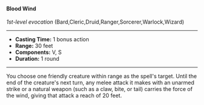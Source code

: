 #### Blood Wind
*1st-level evocation* (Bard,Cleric,Druid,Ranger,Sorcerer,Warlock,Wizard)
___
- **Casting Time:** 1 bonus action
- **Range:** 30 feet
- **Components:** V, S
- **Duration:** 1 round
---
You choose one friendly creature within range as
the spell's target. Until the end of the creature's
next turn, any melee attack it makes with an
unarmed strike or a natural
weapon (such as a claw, bite,
or tail) carries the force of
the wind, giving that attack
a reach of 20 feet.

